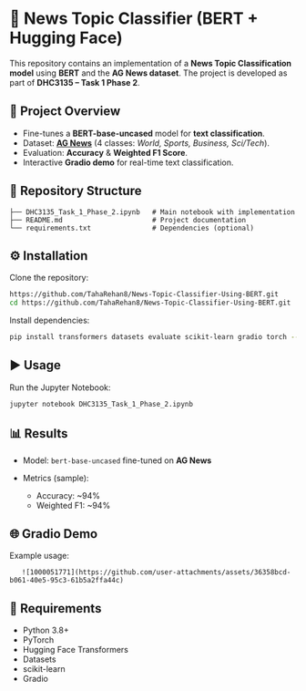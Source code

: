 # 📑 News Topic Classifier (BERT + Hugging Face)

This repository contains an implementation of a **News Topic Classification model** using **BERT** and the **AG News dataset**. The project is developed as part of **DHC3135 – Task 1 Phase 2**.

## 📘 Project Overview

* Fine-tunes a **BERT-base-uncased** model for **text classification**.
* Dataset: **[AG News](https://huggingface.co/datasets/ag_news)** (4 classes: *World, Sports, Business, Sci/Tech*).
* Evaluation: **Accuracy** & **Weighted F1 Score**.
* Interactive **Gradio demo** for real-time text classification.

## 📂 Repository Structure

```
├── DHC3135_Task_1_Phase_2.ipynb   # Main notebook with implementation
├── README.md                      # Project documentation
└── requirements.txt               # Dependencies (optional)
```

## ⚙️ Installation

Clone the repository:

```bash
https://github.com/TahaRehan8/News-Topic-Classifier-Using-BERT.git
cd https://github.com/TahaRehan8/News-Topic-Classifier-Using-BERT.git
```

Install dependencies:

```bash
pip install transformers datasets evaluate scikit-learn gradio torch --upgrade
```

## ▶️ Usage

Run the Jupyter Notebook:

```bash
jupyter notebook DHC3135_Task_1_Phase_2.ipynb
```


## 📊 Results

* Model: `bert-base-uncased` fine-tuned on **AG News**
* Metrics (sample):

  * Accuracy: \~94%
  * Weighted F1: \~94%

## 🌐 Gradio Demo

Example usage:

```text
   ![1000051771](https://github.com/user-attachments/assets/36358bcd-b061-40e5-95c3-61b5a2ffa44c)

```

## 📌 Requirements

* Python 3.8+
* PyTorch
* Hugging Face Transformers
* Datasets
* scikit-learn
* Gradio


